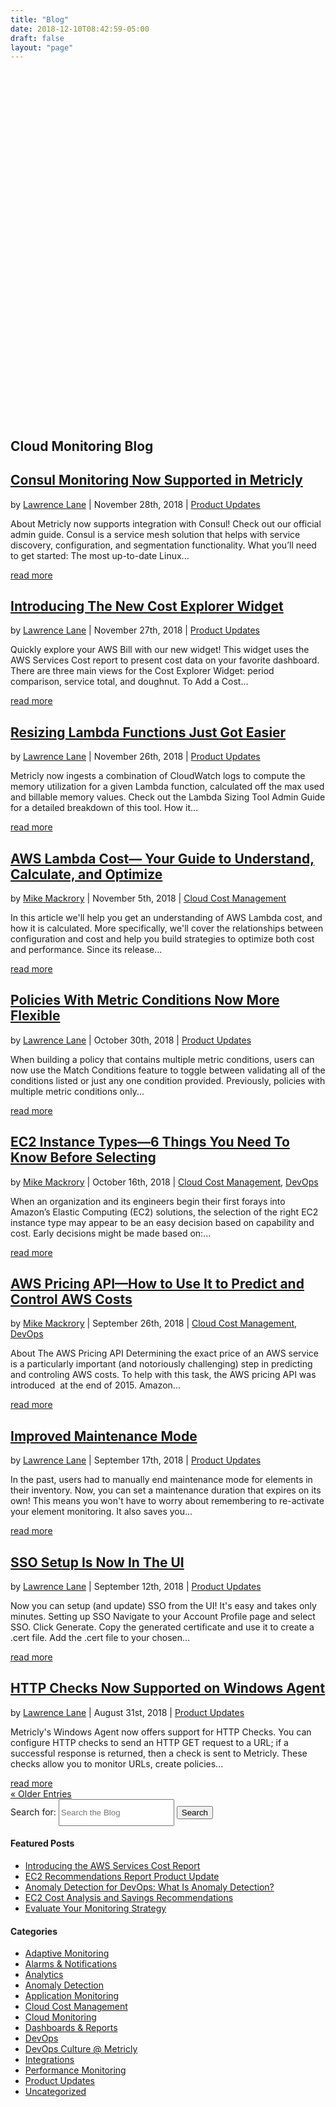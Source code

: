 ```yaml
---
title: "Blog"
date: 2018-12-10T08:42:59-05:00
draft: false
layout: "page"
---
```

<link rel="stylesheet" href="https://www.metricly.com/wp-content/themes/Your-Generated-Divi-child-theme-template-by-DiviCake/style.css?ver=1.0" type="text/css" media="all">
<article id="post-1565" class="post-1565 page type-page status-publish hentry wpautop">
   <div class="entry-content">
      <div class="et_pb_section et_pb_section_0 blog-hero-page et_pb_with_background et_pb_section_parallax et_section_regular">
         <div class="et_parallax_bg" style="background-image: url(&quot;https://www.metricly.com/wp-content/uploads/2016/04/blog-bg.png&quot;); height: 559.1px; transform: translate(0px, 260.1px);"></div>
         <div class="et_pb_row et_pb_row_0">
            <div class="et_pb_column et_pb_column_4_4 et_pb_column_0    et_pb_css_mix_blend_mode_passthrough et-last-child">
               <div class="et_pb_module et_pb_text et_pb_text_0 et_pb_bg_layout_light  et_pb_text_align_center">
                  <div class="et_pb_text_inner">
                     <h1 class="copy-white">Cloud Monitoring Blog</h1>
                  </div>
               </div>
               <!-- .et_pb_text -->
            </div>
            <!-- .et_pb_column -->
         </div>
         <!-- .et_pb_row -->
      </div>
      <!-- .et_pb_section -->
      <div class="et_pb_section et_pb_section_1 et_pb_with_background et_section_regular">
         <div class="et_pb_row et_pb_row_1">
            <div class="et_pb_column et_pb_column_2_3 et_pb_column_1    et_pb_css_mix_blend_mode_passthrough">
               <div class="et_pb_module et_pb_blog_0 blog-block et_pb_posts et_pb_bg_layout_light ">
                  <div class="et_pb_ajax_pagination_container">
                     <article id="post-17221" class="et_pb_post clearfix et_pb_no_thumb post-17221 post type-post status-publish format-standard has-post-thumbnail hentry category-product-updates wpautop">
                        <h2 class="entry-title"><a href="https://www.metricly.com/consul-monitoring-now-supported/">Consul Monitoring Now Supported in Metricly</a></h2>
                        <p class="post-meta">by <span class="author vcard"><a href="https://www.metricly.com/author/llane/" title="Posts by Lawrence Lane" rel="author">Lawrence Lane</a></span>  |  <span class="published">November 28th, 2018</span>  |  <a href="https://www.metricly.com/category/product-updates/" rel="category tag">Product Updates</a>  </p>
                        <div class="post-content">
                           <p>About Metricly now supports integration with Consul! Check out our official admin guide. Consul is a service mesh solution that helps with service discovery, configuration, and segmentation functionality. What you’ll need to get started: The most up-to-date Linux...</p>
                           <a href="https://www.metricly.com/consul-monitoring-now-supported/" class="more-link">read more</a>
                        </div>
                     </article>
                     <!-- .et_pb_post -->
                     <article id="post-17253" class="et_pb_post clearfix et_pb_no_thumb post-17253 post type-post status-publish format-standard hentry category-product-updates wpautop">
                        <h2 class="entry-title"><a href="https://www.metricly.com/introducing-the-new-cost-explorer-widget/">Introducing The New Cost Explorer Widget</a></h2>
                        <p class="post-meta">by <span class="author vcard"><a href="https://www.metricly.com/author/llane/" title="Posts by Lawrence Lane" rel="author">Lawrence Lane</a></span>  |  <span class="published">November 27th, 2018</span>  |  <a href="https://www.metricly.com/category/product-updates/" rel="category tag">Product Updates</a>  </p>
                        <div class="post-content">
                           <p>Quickly explore your AWS Bill with our new widget! This widget uses the AWS Services Cost report to present cost data on your favorite dashboard. There are three main views for the Cost Explorer Widget: period comparison, service total, and doughnut. To Add a Cost...</p>
                           <a href="https://www.metricly.com/introducing-the-new-cost-explorer-widget/" class="more-link">read more</a>
                        </div>
                     </article>
                     <!-- .et_pb_post -->
                     <article id="post-17243" class="et_pb_post clearfix et_pb_no_thumb post-17243 post type-post status-publish format-standard has-post-thumbnail hentry category-product-updates wpautop">
                        <h2 class="entry-title"><a href="https://www.metricly.com/resizing-lambda-functions-got-easier/">Resizing Lambda Functions Just Got Easier</a></h2>
                        <p class="post-meta">by <span class="author vcard"><a href="https://www.metricly.com/author/llane/" title="Posts by Lawrence Lane" rel="author">Lawrence Lane</a></span>  |  <span class="published">November 26th, 2018</span>  |  <a href="https://www.metricly.com/category/product-updates/" rel="category tag">Product Updates</a>  </p>
                        <div class="post-content">
                           <p>Metricly now ingests a combination of CloudWatch logs to compute the memory utilization for a given Lambda function, calculated off the max used and billable memory values. Check out the Lambda Sizing Tool Admin Guide for a detailed breakdown of this tool. How it...</p>
                           <a href="https://www.metricly.com/resizing-lambda-functions-got-easier/" class="more-link">read more</a>
                        </div>
                     </article>
                     <!-- .et_pb_post -->
                     <article id="post-17047" class="et_pb_post clearfix et_pb_no_thumb post-17047 post type-post status-publish format-standard has-post-thumbnail hentry category-cloud-cost-management wpautop">
                        <h2 class="entry-title"><a href="https://www.metricly.com/aws-lambda-cost/">AWS Lambda Cost— Your Guide to Understand, Calculate, and Optimize</a></h2>
                        <p class="post-meta">by <span class="author vcard"><a href="https://www.metricly.com/author/mike-mackrory/" title="Posts by Mike Mackrory" rel="author">Mike Mackrory</a></span>  |  <span class="published">November 5th, 2018</span>  |  <a href="https://www.metricly.com/category/cloud-cost-management/" rel="category tag">Cloud Cost Management</a>  </p>
                        <div class="post-content">
                           <p>In this article we'll help you get an understanding of AWS Lambda cost, and how it is calculated. More specifically, we'll cover the relationships between configuration and cost and help you build strategies to optimize both cost and performance. Since its release...</p>
                           <a href="https://www.metricly.com/aws-lambda-cost/" class="more-link">read more</a>
                        </div>
                     </article>
                     <!-- .et_pb_post -->
                     <article id="post-17006" class="et_pb_post clearfix et_pb_no_thumb post-17006 post type-post status-publish format-standard has-post-thumbnail hentry category-product-updates wpautop">
                        <h2 class="entry-title"><a href="https://www.metricly.com/policies-with-metric-conditions-now-more-flexible/">Policies With Metric Conditions Now More Flexible</a></h2>
                        <p class="post-meta">by <span class="author vcard"><a href="https://www.metricly.com/author/llane/" title="Posts by Lawrence Lane" rel="author">Lawrence Lane</a></span>  |  <span class="published">October 30th, 2018</span>  |  <a href="https://www.metricly.com/category/product-updates/" rel="category tag">Product Updates</a>  </p>
                        <div class="post-content">
                           <p>When building a policy that contains multiple metric conditions, users can now use the Match Conditions feature to toggle between validating all of the conditions listed or just any one condition provided. Previously, policies with multiple metric conditions only...</p>
                           <a href="https://www.metricly.com/policies-with-metric-conditions-now-more-flexible/" class="more-link">read more</a>
                        </div>
                     </article>
                     <!-- .et_pb_post -->
                     <article id="post-16834" class="et_pb_post clearfix et_pb_no_thumb post-16834 post type-post status-publish format-standard has-post-thumbnail hentry category-cloud-cost-management category-devops wpautop">
                        <h2 class="entry-title"><a href="https://www.metricly.com/ec2-instance-types/">EC2 Instance Types—6 Things You Need To Know Before Selecting</a></h2>
                        <p class="post-meta">by <span class="author vcard"><a href="https://www.metricly.com/author/mike-mackrory/" title="Posts by Mike Mackrory" rel="author">Mike Mackrory</a></span>  |  <span class="published">October 16th, 2018</span>  |  <a href="https://www.metricly.com/category/cloud-cost-management/" rel="category tag">Cloud Cost Management</a>, <a href="https://www.metricly.com/category/devops/" rel="category tag">DevOps</a>  </p>
                        <div class="post-content">
                           <p>When an organization and its engineers begin their first forays into Amazon’s Elastic Computing (EC2) solutions, the selection of the right EC2 instance type may appear to be an easy decision based on capability and cost. Early decisions might be made based on:...</p>
                           <a href="https://www.metricly.com/ec2-instance-types/" class="more-link">read more</a>
                        </div>
                     </article>
                     <!-- .et_pb_post -->
                     <article id="post-16635" class="et_pb_post clearfix et_pb_no_thumb post-16635 post type-post status-publish format-standard has-post-thumbnail hentry category-cloud-cost-management category-devops wpautop">
                        <h2 class="entry-title"><a href="https://www.metricly.com/aws-pricing-api/">AWS Pricing API—How to Use It to Predict and Control AWS Costs</a></h2>
                        <p class="post-meta">by <span class="author vcard"><a href="https://www.metricly.com/author/mike-mackrory/" title="Posts by Mike Mackrory" rel="author">Mike Mackrory</a></span>  |  <span class="published">September 26th, 2018</span>  |  <a href="https://www.metricly.com/category/cloud-cost-management/" rel="category tag">Cloud Cost Management</a>, <a href="https://www.metricly.com/category/devops/" rel="category tag">DevOps</a>  </p>
                        <div class="post-content">
                           <p>About The AWS Pricing API Determining the exact price of an AWS service is a particularly important (and notoriously challenging) step in predicting and controling AWS costs. To help with this task, the AWS pricing API was introduced&nbsp; at the end of 2015. Amazon...</p>
                           <a href="https://www.metricly.com/aws-pricing-api/" class="more-link">read more</a>
                        </div>
                     </article>
                     <!-- .et_pb_post -->
                     <article id="post-16518" class="et_pb_post clearfix et_pb_no_thumb post-16518 post type-post status-publish format-standard has-post-thumbnail hentry category-product-updates wpautop">
                        <h2 class="entry-title"><a href="https://www.metricly.com/improved-maint-mode/">Improved Maintenance Mode</a></h2>
                        <p class="post-meta">by <span class="author vcard"><a href="https://www.metricly.com/author/llane/" title="Posts by Lawrence Lane" rel="author">Lawrence Lane</a></span>  |  <span class="published">September 17th, 2018</span>  |  <a href="https://www.metricly.com/category/product-updates/" rel="category tag">Product Updates</a>  </p>
                        <div class="post-content">
                           <p>In the past, users had to manually end maintenance mode for elements in their inventory. Now, you can set a maintenance duration that expires on its own! This means you won't have to worry about remembering to re-activate your element monitoring. It also saves you...</p>
                           <a href="https://www.metricly.com/improved-maint-mode/" class="more-link">read more</a>
                        </div>
                     </article>
                     <!-- .et_pb_post -->
                     <article id="post-16391" class="et_pb_post clearfix et_pb_no_thumb post-16391 post type-post status-publish format-standard has-post-thumbnail hentry category-product-updates wpautop">
                        <h2 class="entry-title"><a href="https://www.metricly.com/sso-now-in-the-ui/">SSO Setup Is Now In The UI</a></h2>
                        <p class="post-meta">by <span class="author vcard"><a href="https://www.metricly.com/author/llane/" title="Posts by Lawrence Lane" rel="author">Lawrence Lane</a></span>  |  <span class="published">September 12th, 2018</span>  |  <a href="https://www.metricly.com/category/product-updates/" rel="category tag">Product Updates</a>  </p>
                        <div class="post-content">
                           <p>Now you can setup (and update) SSO from the UI! It's easy and takes only minutes. Setting up SSO Navigate to your Account Profile page and select SSO. Click Generate. Copy the generated certificate and use it to create a .cert file. Add the .cert file to your chosen...</p>
                           <a href="https://www.metricly.com/sso-now-in-the-ui/" class="more-link">read more</a>
                        </div>
                     </article>
                     <!-- .et_pb_post -->
                     <article id="post-16273" class="et_pb_post clearfix et_pb_no_thumb post-16273 post type-post status-publish format-standard has-post-thumbnail hentry category-product-updates wpautop">
                        <h2 class="entry-title"><a href="https://www.metricly.com/http-checks-now-supported-on-windows-agent/">HTTP Checks Now Supported on Windows Agent</a></h2>
                        <p class="post-meta">by <span class="author vcard"><a href="https://www.metricly.com/author/llane/" title="Posts by Lawrence Lane" rel="author">Lawrence Lane</a></span>  |  <span class="published">August 31st, 2018</span>  |  <a href="https://www.metricly.com/category/product-updates/" rel="category tag">Product Updates</a>  </p>
                        <div class="post-content">
                           <p> Metricly's Windows Agent now offers support for HTTP Checks. You can configure HTTP checks to send an&nbsp;HTTP GET&nbsp;request to a URL; if a successful response is returned, then a check is sent to Metricly. These checks allow you to monitor URLs, create policies...</p>
                           <a href="https://www.metricly.com/http-checks-now-supported-on-windows-agent/" class="more-link">read more</a>
                        </div>
                     </article>
                     <!-- .et_pb_post -->
                     <div class="pagination clearfix">
                        <div class="alignleft"><a href="https://www.metricly.com/blog/page/2/">« Older Entries</a></div>
                        <div class="alignright"></div>
                     </div>
                  </div>
                  <!-- .et_pb_posts -->
               </div>
            </div>
            <!-- .et_pb_column -->
            <div class="et_pb_column et_pb_column_1_3 et_pb_column_2  sidebartools  et_pb_css_mix_blend_mode_passthrough et-last-child">
               <div class="et_pb_module et_pb_search et_pb_search_0 sidebartools-search et_pb_bg_layout_light  et_pb_text_align_left et_pb_hide_search_button">
                  <form role="search" method="get" class="et_pb_searchform" action="https://www.metricly.com/">
                     <div>
                        <label class="screen-reader-text" for="s">Search for:</label>
                        <input type="text" value="" name="s" class="et_pb_s" placeholder="Search the Blog" style="height: 43px;">
                        <input type="hidden" name="et_pb_searchform_submit" value="et_search_proccess">
                        <input type="hidden" name="et_pb_include_posts" value="yes">
                        <input type="submit" value="Search" class="et_pb_searchsubmit" style="">
                     </div>
                  </form>
               </div>
               <!-- .et_pb_text -->
               <div class="et_pb_module et_pb_sidebar_0 et_pb_widget_area et_pb_bg_layout_light clearfix et_pb_widget_area_left">
                  <div id="nav_menu-10" class="et_pb_widget widget_nav_menu">
                     <h4 class="widgettitle">Featured Posts</h4>
                     <div class="menu-featured-blog-posts-container">
                        <ul id="menu-featured-blog-posts" class="menu">
                           <li id="menu-item-15877" class="menu-item menu-item-type-post_type menu-item-object-post menu-item-15877"><a href="https://www.metricly.com/aws-services-cost-report/">Introducing the AWS Services Cost Report</a></li>
                           <li id="menu-item-15878" class="menu-item menu-item-type-post_type menu-item-object-post menu-item-15878"><a href="https://www.metricly.com/ec2-recommendations-report-product-update/">EC2 Recommendations Report Product Update</a></li>
                           <li id="menu-item-8871" class="menu-item menu-item-type-post_type menu-item-object-post menu-item-8871"><a href="https://www.metricly.com/what-is-anomaly-detection/">Anomaly Detection for DevOps: What Is Anomaly Detection?</a></li>
                           <li id="menu-item-7580" class="menu-item menu-item-type-post_type menu-item-object-post menu-item-7580"><a href="https://www.metricly.com/ec2-cost-analysis-recommendations/">EC2 Cost Analysis and Savings Recommendations</a></li>
                           <li id="menu-item-7581" class="menu-item menu-item-type-post_type menu-item-object-post menu-item-7581"><a href="https://www.metricly.com/evaluate-monitoring-strategy/">Evaluate Your Monitoring Strategy</a></li>
                        </ul>
                     </div>
                  </div>
                  <!-- end .et_pb_widget -->
                  <div id="categories-5" class="et_pb_widget widget_categories">
                     <h4 class="widgettitle">Categories</h4>
                     <ul>
                        <li class="cat-item cat-item-16"><a href="https://www.metricly.com/category/adaptive-monitoring/">Adaptive Monitoring</a></li>
                        <li class="cat-item cat-item-14"><a href="https://www.metricly.com/category/alarms-notifications/">Alarms &amp; Notifications</a></li>
                        <li class="cat-item cat-item-17"><a href="https://www.metricly.com/category/analytics/">Analytics</a></li>
                        <li class="cat-item cat-item-12"><a href="https://www.metricly.com/category/anomaly-detection/">Anomaly Detection</a></li>
                        <li class="cat-item cat-item-252"><a href="https://www.metricly.com/category/application-monitoring/">Application Monitoring</a></li>
                        <li class="cat-item cat-item-15"><a href="https://www.metricly.com/category/cloud-cost-management/">Cloud Cost Management</a></li>
                        <li class="cat-item cat-item-6"><a href="https://www.metricly.com/category/cloud-monitoring/">Cloud Monitoring</a></li>
                        <li class="cat-item cat-item-13"><a href="https://www.metricly.com/category/dashboards-reports/">Dashboards &amp; Reports</a></li>
                        <li class="cat-item cat-item-115"><a href="https://www.metricly.com/category/devops/">DevOps</a></li>
                        <li class="cat-item cat-item-259"><a href="https://www.metricly.com/category/devops-culture-metricly/">DevOps Culture @ Metricly</a></li>
                        <li class="cat-item cat-item-86"><a href="https://www.metricly.com/category/integrations/">Integrations</a></li>
                        <li class="cat-item cat-item-8"><a href="https://www.metricly.com/category/performance-monitoring/">Performance Monitoring</a></li>
                        <li class="cat-item cat-item-93"><a href="https://www.metricly.com/category/product-updates/">Product Updates</a></li>
                        <li class="cat-item cat-item-1"><a href="https://www.metricly.com/category/uncategorized/">Uncategorized</a></li>
                     </ul>
                  </div>
                  <!-- end .et_pb_widget -->
               </div>
               <!-- .et_pb_widget_area -->
            </div>
            <!-- .et_pb_column -->
         </div>
         <!-- .et_pb_row -->
      </div>
      <!-- .et_pb_section -->					
   </div>
   <!-- .entry-content -->
</article>
